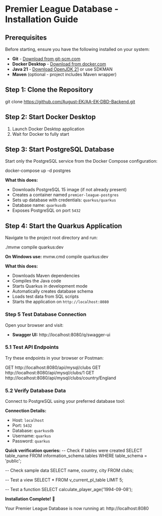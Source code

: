 # Premier League Database - Installation Guide

## Prerequisites

Before starting, ensure you have the following installed on your system:

- **Git** - [Download from git-scm.com](https://git-scm.com/downloads)
- **Docker Desktop** - [Download from docker.com](https://www.docker.com/products/docker-desktop/)
- **Java 21** - [Download OpenJDK 21](https://openjdk.org/projects/jdk/21/) or use SDKMAN
- **Maven** (optional - project includes Maven wrapper)

## Step 1: Clone the Repository

git clone https://github.com/August-EK/AA-EK-DBD-Backend.git

## Step 2: Start Docker Desktop

1. Launch Docker Desktop application
2. Wait for Docker to fully start 

## Step 3: Start PostgreSQL Database

Start only the PostgreSQL service from the Docker Compose configuration:

docker-compose up -d postgres

**What this does:**
- Downloads PostgreSQL 15 image (if not already present)
- Creates a container named `premier-league-postgres`
- Sets up database with credentials: `quarkus/quarkus`
- Database name: `quarkusdb`
- Exposes PostgreSQL on port `5432`


## Step 4: Start the Quarkus Application

Navigate to the project root directory and run:

./mvnw compile quarkus:dev

**On Windows use:**
mvnw.cmd compile quarkus:dev

**What this does:**
- Downloads Maven dependencies
- Compiles the Java code
- Starts Quarkus in development mode
- Automatically creates database schema
- Loads test data from SQL scripts
- Starts the application on `http://localhost:8080`


### Step 5 Test Database Connection
Open your browser and visit:
- **Swagger UI:** http://localhost:8080/q/swagger-ui

### 5.1 Test API Endpoints
Try these endpoints in your browser or Postman:

GET http://localhost:8080/api/mysql/clubs
GET http://localhost:8080/api/mysql/clubs/1
GET http://localhost:8080/api/mysql/clubs/country/England

### 5.2 Verify Database Data
Connect to PostgreSQL using your preferred database tool:

**Connection Details:**
- Host: `localhost`
- Port: `5432`
- Database: `quarkusdb`
- Username: `quarkus`
- Password: `quarkus`

**Quick verification queries:**
-- Check if tables were created
SELECT table_name FROM information_schema.tables 
WHERE table_schema = 'public';

-- Check sample data
SELECT name, country, city FROM clubs;

-- Test a view
SELECT * FROM v_current_pl_table LIMIT 5;

-- Test a function
SELECT calculate_player_age('1994-09-08');

**Installation Complete!** 🎉

Your Premier League Database is now running at: http://localhost:8080